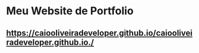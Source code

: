 # Meu Website de Portfolio
## https://caiooliveiradeveloper.github.io/caiooliveiradeveloper.github.io./
